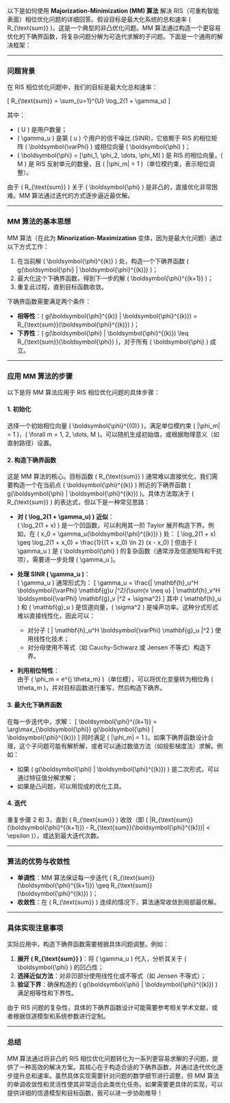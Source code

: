 以下是如何使用 **Majorization-Minimization (MM) 算法** 解决 RIS（可重构智能表面）相位优化问题的详细回答。假设目标是最大化系统的总和速率 \( R_{\text{sum}} \)，这是一个典型的非凸优化问题。MM 算法通过构造一个更容易优化的下确界函数，将复杂问题分解为可迭代求解的子问题。下面是一个通用的解决框架：

---

### **问题背景**

在 RIS 相位优化问题中，我们的目标是最大化总和速率：

\[
R_{\text{sum}} = \sum_{u=1}^{U} \log_2(1 + \gamma_u)
\]

其中：

- \( U \) 是用户数量；
- \( \gamma_u \) 是第 \( u \) 个用户的信干噪比 (SINR)，它依赖于 RIS 的相位矩阵 \( \boldsymbol{\varPhi} \) 或相位向量 \( \boldsymbol{\phi} \)；
- \( \boldsymbol{\phi} = [\phi_1, \phi_2, \dots, \phi_M] \) 是 RIS 的相位向量，\( M \) 是 RIS 反射单元的数量，且 \( |\phi_m| = 1 \)（单位模约束，表示相位调整）。

由于 \( R_{\text{sum}} \) 关于 \( \boldsymbol{\phi} \) 是非凸的，直接优化非常困难。MM 算法通过迭代的方式逐步逼近最优解。

---

### **MM 算法的基本思想**

MM 算法（在此为 **Minorization-Maximization** 变体，因为是最大化问题）通过以下方式工作：

1. 在当前解 \( \boldsymbol{\phi}^{(k)} \) 处，构造一个下确界函数 \( g(\boldsymbol{\phi} | \boldsymbol{\phi}^{(k)}) \)；
2. 最大化这个下确界函数，得到下一步的解 \( \boldsymbol{\phi}^{(k+1)} \)；
3. 重复此过程，直到目标函数收敛。

下确界函数需要满足两个条件：

- **相等性**：\( g(\boldsymbol{\phi}^{(k)} | \boldsymbol{\phi}^{(k)}) = R_{\text{sum}}(\boldsymbol{\phi}^{(k)}) \)；
- **下界性**：\( g(\boldsymbol{\phi} | \boldsymbol{\phi}^{(k)}) \leq R_{\text{sum}}(\boldsymbol{\phi}) \)，对于所有 \( \boldsymbol{\phi} \) 成立。

---

### **应用 MM 算法的步骤**

以下是将 MM 算法应用于 RIS 相位优化问题的具体步骤：

#### **1. 初始化**

选择一个初始相位向量 \( \boldsymbol{\phi}^{(0)} \)，满足单位模约束 \( |\phi_m| = 1 \)，\( \forall m = 1, 2, \dots, M \)。可以随机生成初始值，或根据物理意义（如直射路径）设置。

#### **2. 构造下确界函数**

这是 MM 算法的核心。目标函数 \( R_{\text{sum}} \) 通常难以直接优化，我们需要构造一个在当前点 \( \boldsymbol{\phi}^{(k)} \) 附近的下确界函数 \( g(\boldsymbol{\phi} | \boldsymbol{\phi}^{(k)}) \)。具体方法取决于 \( R_{\text{sum}} \) 的表达式，但以下是一种常见思路：

- **对 \( \log_2(1 + \gamma_u) \) 近似**：  
  \( \log_2(1 + x) \) 是一个凹函数，可以利用其一阶 Taylor 展开构造下界。例如，在 \( x_0 = \gamma_u(\boldsymbol{\phi}^{(k)}) \) 处：
  \[
  \log_2(1 + x) \geq \log_2(1 + x_0) + \frac{1}{(1 + x_0) \ln 2} (x - x_0)
  \]
  但由于 \( \gamma_u \) 是 \( \boldsymbol{\phi} \) 的复杂函数（通常涉及信道矩阵和干扰项），需要进一步处理 \( \gamma_u \)。

- **处理 SINR \( \gamma_u \)**：  
  \( \gamma_u \) 通常形式为：
  \[
  \gamma_u = \frac{| \mathbf{h}_u^H \boldsymbol{\varPhi} \mathbf{g}_u |^2}{\sum_{v \neq u} | \mathbf{h}_v^H \boldsymbol{\varPhi} \mathbf{g}_v |^2 + \sigma^2}
  \]
  其中 \( \mathbf{h}_u \) 和 \( \mathbf{g}_u \) 是信道向量，\( \sigma^2 \) 是噪声功率。这种分式形式难以直接线性化，因此可以：
  - 对分子 \( | \mathbf{h}_u^H \boldsymbol{\varPhi} \mathbf{g}_u |^2 \) 使用线性化技术；
  - 对分母使用不等式（如 Cauchy-Schwarz 或 Jensen 不等式）构造下界。

- **利用相位特性**：  
  由于 \( \phi_m = e^{j \theta_m} \)（单位模），可以将优化变量转为相位角 \( \theta_m \)，并对目标函数进行重写，然后构造下确界。

#### **3. 最大化下确界函数**

在每一步迭代中，求解：
\[
\boldsymbol{\phi}^{(k+1)} = \arg\max_{\boldsymbol{\phi}} g(\boldsymbol{\phi} | \boldsymbol{\phi}^{(k)})
\]
同时满足 \( |\phi_m| = 1 \)。如果下确界函数设计合理，这个子问题可能有解析解，或者可以通过数值方法（如投影梯度法）求解。例如：

- 如果 \( g(\boldsymbol{\phi} | \boldsymbol{\phi}^{(k)}) \) 是二次形式，可以通过特征值分解求解；
- 如果是凸问题，可以用现成的优化工具。

#### **4. 迭代**

重复步骤 2 和 3，直到 \( R_{\text{sum}} \) 收敛（即 \( |R_{\text{sum}}(\boldsymbol{\phi}^{(k+1)}) - R_{\text{sum}}(\boldsymbol{\phi}^{(k)})| < \epsilon \)），或达到最大迭代次数。

---

### **算法的优势与收敛性**

- **单调性**：MM 算法保证每一步迭代 \( R_{\text{sum}}(\boldsymbol{\phi}^{(k+1)}) \geq R_{\text{sum}}(\boldsymbol{\phi}^{(k)}) \)；
- **收敛性**：在 \( R_{\text{sum}} \) 连续的情况下，算法通常收敛到局部最优解。

---

### **具体实现注意事项**

实际应用中，构造下确界函数需要根据具体问题调整。例如：

1. **展开 \( R_{\text{sum}} \)**：将 \( \gamma_u \) 代入，分析其关于 \( \boldsymbol{\phi} \) 的凹凸性；
2. **选择近似方法**：对非凹部分使用线性化或不等式（如 Jensen 不等式）；
3. **验证下界**：确保构造的 \( g(\boldsymbol{\phi} | \boldsymbol{\phi}^{(k)}) \) 满足相等性和下界性。

由于 RIS 问题的复杂性，具体的下确界函数设计可能需要参考相关学术文献，或者根据信道模型和系统参数进行定制。

---

### **总结**

MM 算法通过将非凸的 RIS 相位优化问题转化为一系列更容易求解的子问题，提供了一种高效的解决方案。其核心在于构造合适的下确界函数，并通过迭代优化逐步提升总和速率。虽然具体实现需要针对问题的数学细节进行调整，但 MM 算法的单调收敛性和灵活性使其非常适合此类优化任务。如果需要更具体的实现，可以提供详细的信道模型和目标函数，我可以进一步协助推导！
